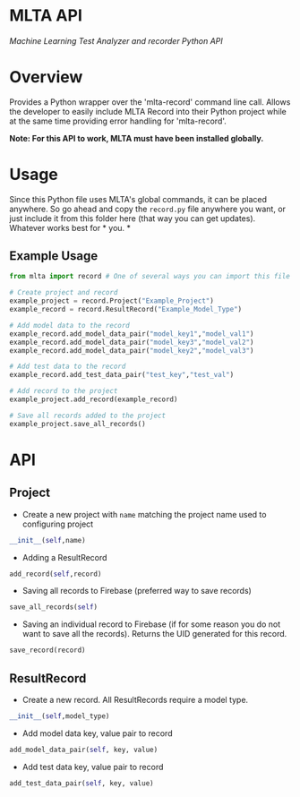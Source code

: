 # MLTA API
###### Machine Learning Test Analyzer and recorder Python API

# Overview
Provides a Python wrapper over the 'mlta-record' command line call.
Allows the developer to easily include MLTA Record into their Python project while at the same time providing error handling for 'mlta-record'.

**Note: For this API to work, MLTA must have been installed globally.**

# Usage
Since this Python file uses MLTA's global commands, it can be placed anywhere. So go ahead and copy the `record.py` file anywhere you want, or just include it from this folder here (that way you can get updates). Whatever works best for * you. *

## Example Usage
```python
from mlta import record # One of several ways you can import this file

# Create project and record
example_project = record.Project("Example_Project")
example_record = record.ResultRecord("Example_Model_Type")

# Add model data to the record
example_record.add_model_data_pair("model_key1","model_val1")
example_record.add_model_data_pair("model_key3","model_val2")
example_record.add_model_data_pair("model_key2","model_val3")

# Add test data to the record
example_record.add_test_data_pair("test_key","test_val")

# Add record to the project
example_project.add_record(example_record)

# Save all records added to the project
example_project.save_all_records()

```



# API
## Project
- Create a new project with `name` matching the project name used to configuring project
```python
__init__(self,name)
```
- Adding a ResultRecord
```python
add_record(self,record)
```
- Saving all records to Firebase (preferred way to save records)
```python
save_all_records(self)
```
- Saving an individual record to Firebase (if for some reason you do not want to save all the records). Returns the UID generated for this record.
```python
save_record(record)
```

## ResultRecord
- Create a new record. All ResultRecords require a model type.
```python
__init__(self,model_type)
```

- Add model data key, value pair to record
```python
add_model_data_pair(self, key, value)
```

- Add test data key, value pair to record
```python
add_test_data_pair(self, key, value)
```
